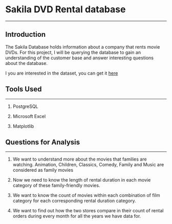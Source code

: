 # **Sakila DVD Rental database**
___

## **Introduction**
The Sakila Database holds information about a company that rents movie DVDs. For this project, I will be querying the database to gain an understanding of the customer base and answer interesting questions about the database.

I you are interested in the dataset, you can get it [here](http://www.postgresqltutorial.com/postgresql-sample-database/)

## **Tools Used**
<hr>

1. PostgreSQL

2. Microsoft Excel

3. Matplotlib

## **Questions for Analysis**
___
1. We want to understand more about the movies that families are watching. Animation,
Children, Classics, Comedy, Family and Music are considered as family movies

2. Now we need to know the length of rental duration in each movie category of these
family-friendly movies.

3. We want to know the count of movies within each combination of film
category for each corresponding rental duration category.

4. We want to find out how the two stores compare in their count of rental
orders during every month for all the years we have data for.
